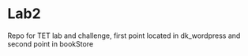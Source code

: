 # Lab2

Repo for TET lab and challenge, first point located in dk_wordpress and second point in bookStore

